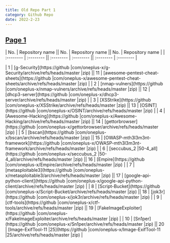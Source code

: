```yaml
---
title: Old Repo Part 1
category: Github Repo
date: 2022-2-23
---
```

## [Page 1](https://github.com/orgs/oneplus-x/repositories?page=1)

| No. | Repository name || No. | Repository name || No. | Repository name |
| :-------- | :-------- || :-------- | :-------- || :-------- | :-------- |

| 1 | [g-Security](https://github |com/oneplus-x/g-Security/archive/refs/heads/master |zip) || 11 | [awesome-pentest-cheat-sheets](https://github |com/oneplus-x/awesome-pentest-cheat-sheets/archive/refs/heads/master |zip) |
| 2 | [nmap-vulners](https://github |com/oneplus-x/nmap-vulners/archive/refs/heads/master |zip) || 12 | [dhcp3-server](https://github |com/oneplus-x/dhcp3-server/archive/refs/heads/master |zip) |
| 3 | [XSStrike](https://github |com/oneplus-x/XSStrike/archive/refs/heads/master |zip) || 13 | [OSINT](https://github |com/oneplus-x/OSINT/archive/refs/heads/master |zip) |
| 4 | [Awesome-Hacking](https://github |com/oneplus-x/Awesome-Hacking/archive/refs/heads/master |zip) || 14 | [gettorbrowser](https://github |com/oneplus-x/gettorbrowser/archive/refs/heads/master |zip) |
| 5 | [bscan](https://github |com/oneplus-x/bscan/archive/refs/heads/master |zip) || 15 | [OWASP-mth3l3m3nt-framework](https://github |com/oneplus-x/OWASP-mth3l3m3nt-framework/archive/refs/heads/master |zip) |
| 6 | [seccubus_2 |50-4_all](https://github |com/oneplus-x/seccubus_2 |50-4_all/archive/refs/heads/master |zip) || 16 | [Empire](https://github |com/oneplus-x/Empire/archive/refs/heads/master |zip) |
| 7 | [metasploitable3](https://github |com/oneplus-x/metasploitable3/archive/refs/heads/master |zip) || 17 | [google-api-python-client](https://github |com/oneplus-x/google-api-python-client/archive/refs/heads/master |zip) |
| 8 | [Script-Bucket](https://github |com/oneplus-x/Script-Bucket/archive/refs/heads/master |zip) || 18 | [jok3r](https://github |com/oneplus-x/jok3r/archive/refs/heads/master |zip) |
| 9 | [ctf-tools](https://github |com/oneplus-x/ctf-tools/archive/refs/heads/master |zip) || 19 | [FakeImageExploiter](https://github |com/oneplus-x/FakeImageExploiter/archive/refs/heads/master |zip) |
| 10 | [Sn1per](https://github |com/oneplus-x/Sn1per/archive/refs/heads/master |zip) || 20 | [Image-ExifTool-11 |25](https://github |com/oneplus-x/Image-ExifTool-11 |25/archive/refs/heads/master |zip) |
